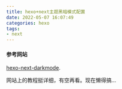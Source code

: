 ```yaml
---
title: hexo+next主题黑暗模式配置
date: 2022-05-07 16:07:49
categories: hexo
tags:
- next
---
```


#### 参考网站

[hexo-next-darkmode](https://github.com/rqh656418510/hexo-next-darkmode).

<!-- more -->

网站上的教程挺详细，有空再看。现在懒得搞...